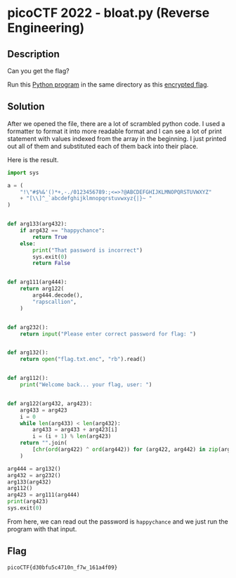 # picoCTF 2022 - bloat.py (Reverse Engineering)

## Description

Can you get the flag?

Run this [Python program](https://artifacts.picoctf.net/c/429/bloat.flag.py) in the same directory as this [encrypted flag](https://artifacts.picoctf.net/c/429/flag.txt.enc).

## Solution

After we opened the file, there are a lot of scrambled python code.
I used a formatter to format it into more readable format and I can see a lot of print statement with values indexed from the array in the beginning.
I just printed out all of them and substituted each of them back into their place.

Here is the result.

```python
import sys

a = (
    "!\"#$%&'()*+,-./0123456789:;<=>?@ABCDEFGHIJKLMNOPQRSTUVWXYZ"
    + "[\\]^_`abcdefghijklmnopqrstuvwxyz{|}~ "
)


def arg133(arg432):
    if arg432 == "happychance":
        return True
    else:
        print("That password is incorrect")
        sys.exit(0)
        return False


def arg111(arg444):
    return arg122(
        arg444.decode(),
        "rapscallion",
    )


def arg232():
    return input("Please enter correct password for flag: ")


def arg132():
    return open("flag.txt.enc", "rb").read()


def arg112():
    print("Welcome back... your flag, user: ")


def arg122(arg432, arg423):
    arg433 = arg423
    i = 0
    while len(arg433) < len(arg432):
        arg433 = arg433 + arg423[i]
        i = (i + 1) % len(arg423)
    return "".join(
        [chr(ord(arg422) ^ ord(arg442)) for (arg422, arg442) in zip(arg432, arg433)]
    )

arg444 = arg132()
arg432 = arg232()
arg133(arg432)
arg112()
arg423 = arg111(arg444)
print(arg423)
sys.exit(0)

```

From here, we can read out the password is `happychance` and we just run the program with that input.

## Flag

`picoCTF{d30bfu5c4710n_f7w_161a4f09}`
